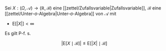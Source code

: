Sei $X : (\Omega, \mathcal{A}) \to (\mathbb{R}, \mathscr{B})$ eine [[zettel/Zufallsvariable|Zufallsvariable]], $\mathcal{B}$ eine [[zettel/Unter-σ-Algebra|Unter-σ-Algebra]] von $\mathcal{A}$ mit
- $\text{E}[|X|] \lt \infty$

Es gilt P-f. s.

$$
	|\text{E}[X \mid \mathcal{B}]| \le \text{E}[|X| \mid \mathcal{B}]
$$